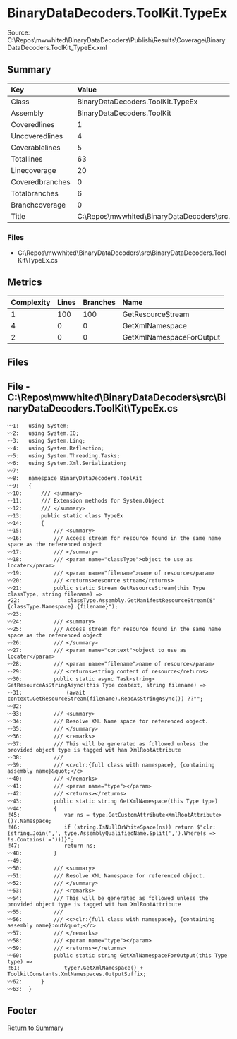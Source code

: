 ﻿
# BinaryDataDecoders.ToolKit.TypeEx
Source: C:\Repos\mwwhited\BinaryDataDecoders\Publish\Results\Coverage\BinaryDataDecoders.ToolKit_TypeEx.xml

## Summary

| Key                  | Value                                                            |
| :------------------- | :--------------------------------------------------------------- |
| Class                | BinaryDataDecoders.ToolKit.TypeEx                            | 
| Assembly             | BinaryDataDecoders.ToolKit                                   | 
| Coveredlines         | 1                                                            | 
| Uncoveredlines       | 4                                                            | 
| Coverablelines       | 5                                                            | 
| Totallines           | 63                                                           | 
| Linecoverage         | 20                                                           | 
| Coveredbranches      | 0                                                            | 
| Totalbranches        | 6                                                            | 
| Branchcoverage       | 0                                                            | 
| Title                | C:\Repos\mwwhited\BinaryDataDecoders\src\..\src\BinaryDataDe | 

### Files
 * C:\Repos\mwwhited\BinaryDataDecoders\src\BinaryDataDecoders.ToolKit\TypeEx.cs

## Metrics

| Complexity | Lines | Branches | Name                                          |
| :--------- | :---- | :------- | :-------------------------------------------- |
| 1          | 100   | 100      | GetResourceStream | 
| 4          | 0     | 0        | GetXmlNamespace | 
| 2          | 0     | 0        | GetXmlNamespaceForOutput | 
## Files

## File - C:\Repos\mwwhited\BinaryDataDecoders\src\BinaryDataDecoders.ToolKit\TypeEx.cs

```CSharp
〰1:   using System;
〰2:   using System.IO;
〰3:   using System.Linq;
〰4:   using System.Reflection;
〰5:   using System.Threading.Tasks;
〰6:   using System.Xml.Serialization;
〰7:   
〰8:   namespace BinaryDataDecoders.ToolKit
〰9:   {
〰10:      /// <summary>
〰11:      /// Extension methods for System.Object
〰12:      /// </summary>
〰13:      public static class TypeEx
〰14:      {
〰15:          /// <summary>
〰16:          /// Access stream for resource found in the same name space as the referenced object
〰17:          /// </summary>
〰18:          /// <param name="classType">object to use as locater</param>
〰19:          /// <param name="filename">name of resource</param>
〰20:          /// <returns>resource stream</returns>
〰21:          public static Stream GetResourceStream(this Type classType, string filename) =>
✔22:               classType.Assembly.GetManifestResourceStream($"{classType.Namespace}.{filename}");
〰23:  
〰24:          /// <summary>
〰25:          /// Access stream for resource found in the same name space as the referenced object
〰26:          /// </summary>
〰27:          /// <param name="context">object to use as locater</param>
〰28:          /// <param name="filename">name of resource</param>
〰29:          /// <returns>string content of resource</returns>
〰30:          public static async Task<string> GetResourceAsStringAsync(this Type context, string filename) =>
〰31:              (await context.GetResourceStream(filename).ReadAsStringAsync()) ??"";
〰32:  
〰33:          /// <summary>
〰34:          /// Resolve XML Name space for referenced object.
〰35:          /// </summary>
〰36:          /// <remarks>
〰37:          /// This will be generated as followed unless the provided object type is tagged wit han XmlRootAttribute
〰38:          ///
〰39:          /// <c>clr:{full class with namespace}, {containing assembly name}&quot;</c>
〰40:          /// </remarks>
〰41:          /// <param name="type"></param>
〰42:          /// <returns></returns>
〰43:          public static string GetXmlNamespace(this Type type)
〰44:          {
‼45:              var ns = type.GetCustomAttribute<XmlRootAttribute>()?.Namespace;
‼46:              if (string.IsNullOrWhiteSpace(ns)) return $"clr:{string.Join(',', type.AssemblyQualifiedName.Split(',').Where(s => !s.Contains('=')))}";
‼47:              return ns;
〰48:          }
〰49:  
〰50:          /// <summary>
〰51:          /// Resolve XML Namespace for referenced object.
〰52:          /// </summary>
〰53:          /// <remarks>
〰54:          /// This will be generated as followed unless the provided object type is tagged wit han XmlRootAttribute
〰55:          ///
〰56:          /// <c>clr:{full class with namespace}, {containing assembly name}:out&quot;</c>
〰57:          /// </remarks>
〰58:          /// <param name="type"></param>
〰59:          /// <returns></returns>
〰60:          public static string GetXmlNamespaceForOutput(this Type type) =>
‼61:              type?.GetXmlNamespace() + ToolkitConstants.XmlNamespaces.OutputSuffix;
〰62:      }
〰63:  }

```
## Footer 
[Return to Summary](Summary.md)

